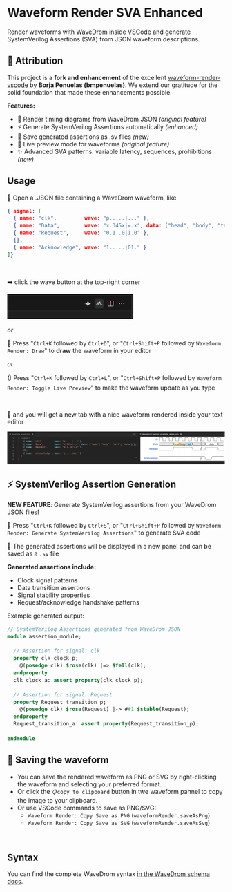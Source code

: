 # Waveform Render SVA Enhanced

Render waveforms with [WaveDrom](https://github.com/wavedrom/wavedrom) inside [VSCode](https://code.visualstudio.com/) and generate SystemVerilog Assertions (SVA) from JSON waveform descriptions.

## 🙏 Attribution

This project is a **fork and enhancement** of the excellent [waveform-render-vscode](https://github.com/bmpenuelas/waveform-render-vscode) by **Borja Penuelas (bmpenuelas)**. We extend our gratitude for the solid foundation that made these enhancements possible.

**Features:**
- 🌊 Render timing diagrams from WaveDrom JSON *(original feature)*
- ⚡ Generate SystemVerilog Assertions automatically *(enhanced)*
- 💾 Save generated assertions as .sv files *(new)*
- 🔄 Live preview mode for waveforms *(original feature)*
- ✨ Advanced SVA patterns: variable latency, sequences, prohibitions *(new)*

## Usage

📄 Open a .JSON file containing a WaveDrom waveform, like
```json
{ signal: [
  { name: "clk",         wave: "p.....|..." },
  { name: "Data",        wave: "x.345x|=.x", data: ["head", "body", "tail", "data"] },
  { name: "Request",     wave: "0.1..0|1.0" },
  {},
  { name: "Acknowledge", wave: "1.....|01." }
]}
```

<br>

➡️ click the wave button at the top-right corner

![waveform render vscode button](/media/demo_1.png)

*or*

🎹 Press "`Ctrl+K` followed by `Ctrl+D`", or "`Ctrl+Shift+P` followed by `Waveform Render: Draw`" to **draw** the waveform in your editor

*or*

🔃 Press "`Ctrl+K` followed by `Ctrl+L`", or "`Ctrl+Shift+P` followed by `Waveform Render: Toggle Live Preview`" to make the waveform update as you type

<br>

🌈 and you will get a new tab with a nice waveform rendered inside your text editor

![waveform render vscode example](/media/demo_0.png)

## ⚡ SystemVerilog Assertion Generation

**NEW FEATURE**: Generate SystemVerilog assertions from your WaveDrom JSON files!

🔧 Press "`Ctrl+K` followed by `Ctrl+S`", or "`Ctrl+Shift+P` followed by `Waveform Render: Generate SystemVerilog Assertions`" to generate SVA code

📁 The generated assertions will be displayed in a new panel and can be saved as a `.sv` file

**Generated assertions include:**
- Clock signal patterns
- Data transition assertions  
- Signal stability properties
- Request/acknowledge handshake patterns

Example generated output:
```systemverilog
// SystemVerilog Assertions generated from WaveDrom JSON
module assertion_module;
  
  // Assertion for signal: clk
  property clk_clock_p;
    @(posedge clk) $rose(clk) |=> $fell(clk);
  endproperty
  clk_clock_a: assert property(clk_clock_p);

  // Assertion for signal: Request
  property Request_transition_p;
    @(posedge clk) $rose(Request) |-> ##1 $stable(Request);
  endproperty
  Request_transition_a: assert property(Request_transition_p);

endmodule
```

## 💾 Saving the waveform

- You can save the rendered waveform as PNG or SVG by right-clicking the waveform and selecting your preferred format.
- Or click the `📋copy to clipboard` button in twe waveform pannel to copy the image to your clipboard.
- Or use VSCode commands to save as PNG/SVG:
    - `Waveform Render: Copy Save as PNG` (`waveformRender.saveAsPng`)
    - `Waveform Render: Copy Save as SVG` (`waveformRender.saveAsSvg`)

<br>

## Syntax

You can find the complete WaveDrom syntax [in the WaveDrom schema docs](https://github.com/wavedrom/schema/blob/master/WaveJSON.md).
